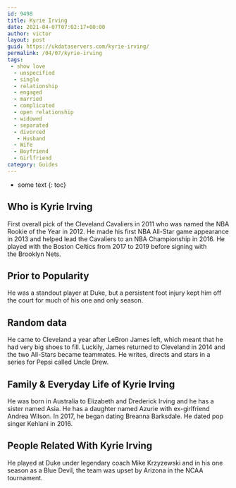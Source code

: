 ```yaml
---
id: 9498
title: Kyrie Irving
date: 2021-04-07T07:02:17+00:00
author: victor
layout: post
guid: https://ukdataservers.com/kyrie-irving/
permalink: /04/07/kyrie-irving
tags:
 - show love
  - unspecified
  - single
  - relationship
  - engaged
  - married
  - complicated
  - open relationship
  - widowed
  - separated
  - divorced
   - Husband
  - Wife
  - Boyfriend
  - Girlfriend
category: Guides
---
```


* some text
{: toc}


## Who is Kyrie Irving



First overall pick of the Cleveland Cavaliers in 2011 who was named the NBA Rookie of the Year in 2012. He made his first NBA All-Star game appearance in 2013 and helped lead the Cavaliers to an NBA Championship in 2016. He played with the Boston Celtics from 2017 to 2019 before signing with the Brooklyn Nets. 

                
                
                
## Prior to Popularity



He was a standout player at Duke, but a persistent foot injury kept him off the court for much of his one and only season. 

                
                
                
## Random data



He came to Cleveland a year after LeBron James left, which meant that he had very big shoes to fill. Luckily, James returned to Cleveland in 2014 and the two All-Stars became teammates. He writes, directs and stars in a series for Pepsi called Uncle Drew. 

                
                
                
## Family & Everyday Life of Kyrie Irving



He was born in Australia to Elizabeth and Drederick Irving and he has a sister named Asia. He has a daughter named Azurie with ex-girlfriend Andrea Wilson. In 2017, he began dating Breanna Barksdale. He dated pop singer Kehlani in 2016. 

                
                
                
## People Related With Kyrie Irving



He played at Duke under legendary coach Mike Krzyzewski and in his one season as a Blue Devil, the team was upset by Arizona in the NCAA tournament. 

                
              
            
          
          
          